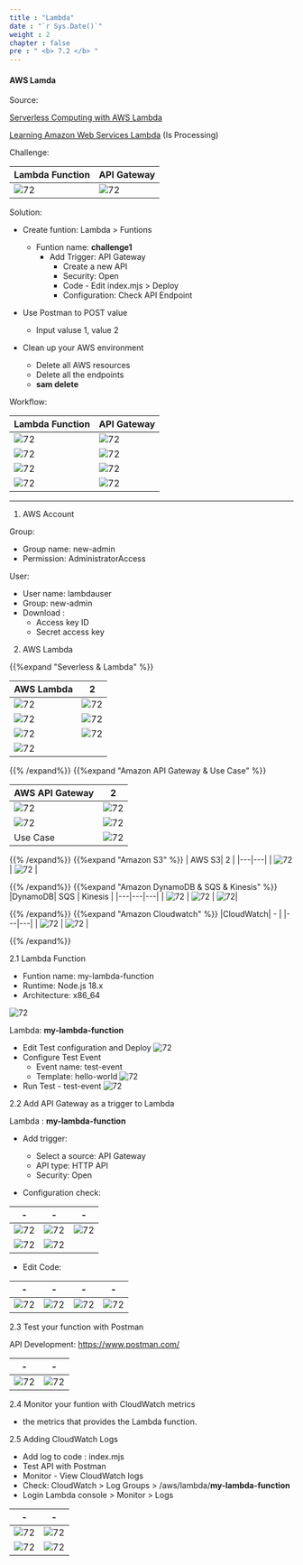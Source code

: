 ```yaml
---
title : "Lambda"
date : "`r Sys.Date()`"
weight : 2
chapter : false
pre : " <b> 7.2 </b> "
---
```


#### AWS Lamda

Source: 

[Serverless Computing with AWS Lambda](https://www.linkedin.com/learning/serverless-computing-with-aws-lambda/serverless-computing-with-lambdas?u=103729754)

[Learning Amazon Web Services Lambda](https://www.linkedin.com/learning/learning-amazon-web-services-lambda-22774748/create-your-first-aws-lambda?resume=false&u=103729754) (Is Processing)

Challenge:

|  Lambda Function | API Gateway | 
|---|---|
| ![72](/aws-ws/images/7/72/60.png?featherlight=false&width=40pc) |  ![72](/aws-ws/images/7/72/69.png?featherlight=false&width=40pc) |

Solution:

- Create funtion: Lambda > Funtions
  - Funtion name: **challenge1**  
    - Add Trigger:  API Gateway
      - Create a new API
      - Security: Open
      - Code - Edit index.mjs > Deploy
      - Configuration: Check API Endpoint

- Use Postman to POST value
  - Input valuse 1, value 2

- Clean up your AWS environment
  - Delete all AWS resources
  - Delete all the endpoints
  - **sam delete**

Workflow:

|  Lambda Function | API Gateway | 
|---|---|
| ![72](/aws-ws/images/7/72/61.png?featherlight=false&width=40pc) |  ![72](/aws-ws/images/7/72/62.png?featherlight=false&width=40pc) |
| ![72](/aws-ws/images/7/72/63.png?featherlight=false&width=40pc) |  ![72](/aws-ws/images/7/72/64.png?featherlight=false&width=40pc) |
| ![72](/aws-ws/images/7/72/65.png?featherlight=false&width=40pc) |  ![72](/aws-ws/images/7/72/66.png?featherlight=false&width=40pc) |
| ![72](/aws-ws/images/7/72/67.png?featherlight=false&width=40pc) |  ![72](/aws-ws/images/7/72/68.png?featherlight=false&width=40pc) |


----
1. AWS Account

Group: 
- Group name: new-admin
- Permission: AdministratorAccess

User: 
- User name: lambdauser
- Group:    new-admin
- Download :    
  - Access key ID
  - Secret access key

2. AWS Lambda

{{%expand "Severless & Lambda" %}}

|  AWS Lambda| 2 | 
|---|---|
| ![72](/aws-ws/images/7/72/1.png?featherlight=false&width=40pc) |  ![72](/aws-ws/images/7/72/2.png?featherlight=false&width=40pc) |
| ![72](/aws-ws/images/7/72/3.png?featherlight=false&width=40pc) |  ![72](/aws-ws/images/7/72/4.png?featherlight=false&width=40pc) |
| ![72](/aws-ws/images/7/72/5.png?featherlight=false&width=40pc) |  ![72](/aws-ws/images/7/72/6.png?featherlight=false&width=40pc) |
| ![72](/aws-ws/images/7/72/7.png?featherlight=false&width=40pc) | 

{{% /expand%}}
{{%expand "Amazon API Gateway & Use Case" %}}

|  AWS API Gateway| 2 | 
|---|---|
| ![72](/aws-ws/images/7/72/12.png?featherlight=false&width=40pc) |  ![72](/aws-ws/images/7/72/13.png?featherlight=false&width=40pc) |
| ![72](/aws-ws/images/7/72/19.png?featherlight=false&width=40pc) |  ![72](/aws-ws/images/7/72/20.png?featherlight=false&width=40pc) |
| Use Case |  ![72](/aws-ws/images/7/72/21.png?featherlight=false&width=40pc) |
{{% /expand%}}
{{%expand "Amazon S3" %}}
|  AWS S3| 2 | 
|---|---|
| ![72](/aws-ws/images/7/72/14.png?featherlight=false&width=40pc) |  ![72](/aws-ws/images/7/72/15.png?featherlight=false&width=40pc) |

{{% /expand%}}
{{%expand "Amazon DynamoDB & SQS & Kinesis" %}}
|DynamoDB| SQS | Kinesis |
|---|---|---|
| ![72](/aws-ws/images/7/72/16.png?featherlight=false&width=40pc) |  ![72](/aws-ws/images/7/72/17.png?featherlight=false&width=40pc) | ![72](/aws-ws/images/7/72/18.png?featherlight=false&width=40pc)|

{{% /expand%}}
{{%expand "Amazon Cloudwatch" %}}
|CloudWatch| - | 
|---|---|
| ![72](/aws-ws/images/7/72/50.png?featherlight=false&width=40pc) |  ![72](/aws-ws/images/7/72/51.png?featherlight=false&width=40pc) | 

{{% /expand%}}

2.1 Lambda Function

- Funtion name: my-lambda-function
- Runtime: Node.js 18.x
- Architecture: x86_64

![72][8]

Lambda: **my-lambda-function**
- Edit Test configuration and Deploy ![72][9]
- Configure Test Event
  - Event name: test-event
  - Template: hello-world ![72][10]
- Run Test - test-event ![72][11]

2.2 Add API Gateway as a trigger to Lambda

Lambda : **my-lambda-function**

- Add trigger:  
  - Select a source:  API Gateway
  - API type: HTTP API
  - Security: Open

- Configuration check:  

| - |- | - |
|---|---|---|
| ![72][22] | ![72][23] | ![72][24] |
| ![72][25] | ![72][26] |

- Edit Code:

| - |- | - | - |
|---|---|---| ---|
| ![72][30] | ![72][31] | ![72][32] | ![72][33] |

2.3 Test your function with Postman

API Development: https://www.postman.com/

| - |- | 
|---|---|
| ![72][40] | ![72][41] |

2.4 Monitor your funtion with CloudWatch metrics

- the metrics that provides the Lambda function.

2.5 Adding CloudWatch Logs

- Add log to code : index.mjs
- Test API with Postman
- Monitor - View CloudWatch logs
- Check: CloudWatch > Log Groups > /aws/lambda/**my-lambda-function**
- Login Lambda console > Monitor > Logs

| - |- | 
|---|---|
| ![72][52] | ![72][53] |
| ![72][54] | ![72][55] |



  



[1]: /aws-ws/images/7/72/1.png?featherlight=false&width=40pc
[2]: /aws-ws/images/7/72/2.png?featherlight=false&width=50pc
[3]: /aws-ws/images/7/72/3.png?featherlight=false&width=50pc
[4]: /aws-ws/images/7/72/4.png?featherlight=false&width=40pc
[5]: /aws-ws/images/7/72/5.png?featherlight=false&width=40pc
[6]: /aws-ws/images/7/72/6.png?featherlight=false&width=50pc
[7]: /aws-ws/images/7/72/7.png?featherlight=false&width=40pc
[8]: /aws-ws/images/7/72/8.png?featherlight=false&width=50pc
[9]: /aws-ws/images/7/72/9.png?featherlight=false&width=50pc
[10]: /aws-ws/images/7/72/10.png?featherlight=false&width=50pc
[11]: /aws-ws/images/7/72/11.png?featherlight=false&width=50pc
[12]: /aws-ws/images/7/72/12.png?featherlight=false&width=50pc
[13]: /aws-ws/images/7/72/13.png?featherlight=false&width=50pc
[14]: /aws-ws/images/7/72/14.png?featherlight=false&width=50pc

[21]: /aws-ws/images/7/72/21.png?featherlight=false&width=50pc
[22]: /aws-ws/images/7/72/22.png?featherlight=false&width=50pc
[23]: /aws-ws/images/7/72/23.png?featherlight=false&width=50pc
[24]: /aws-ws/images/7/72/24.png?featherlight=false&width=40pc
[25]: /aws-ws/images/7/72/25.png?featherlight=false&width=40pc
[26]: /aws-ws/images/7/72/26.png?featherlight=false&width=50pc

[30]: /aws-ws/images/7/72/30.png?featherlight=false&width=50pc
[31]: /aws-ws/images/7/72/31.png?featherlight=false&width=50pc
[32]: /aws-ws/images/7/72/32.png?featherlight=false&width=50pc
[33]: /aws-ws/images/7/72/33.png?featherlight=false&width=50pc


[40]: /aws-ws/images/7/72/40.png?featherlight=false&width=50pc
[41]: /aws-ws/images/7/72/41.png?featherlight=false&width=50pc

[52]: /aws-ws/images/7/72/52.png?featherlight=false&width=50pc
[53]: /aws-ws/images/7/72/53.png?featherlight=false&width=50pc
[54]: /aws-ws/images/7/72/54.png?featherlight=false&width=50pc
[55]: /aws-ws/images/7/72/55.png?featherlight=false&width=50pc

[60]: /aws-ws/images/7/72/60.png?featherlight=false&width=50pc
[61]: /aws-ws/images/7/72/61.png?featherlight=false&width=50pc
[62]: /aws-ws/images/7/72/62.png?featherlight=false&width=50pc
[63]: /aws-ws/images/7/72/63.png?featherlight=false&width=50pc
